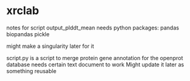 # xrclab

notes for script output_plddt_mean
needs python packages:
	pandas
	biopandas
	pickle

might make a singularity later for it


script.py is a script to merge protein gene annotation for the openprot database
needs certain text document to work
Might update it later as something reusable
